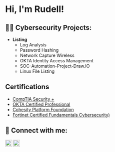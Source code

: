 <h1>Hi, I'm Rudell! </h1>

<h2>👨‍💻 Cybersecurity Projects:</h2>

- <b>Listing</b>
  - Log Analysis
  - Password Hashing
  - Network Capture Wireless
  - OKTA Identity Access Management
  - SOC-Automation-Project-Draw.IO
  - Linux File Listing

<h2>Certifications</h2>

- [CompTIA Security +](https://www.credly.com/earner/earned/badge/b920aa90-b994-4163-86a7-367a024a24fd)
- [OKTA Certified Professional](https://www.credly.com/earner/earned/badge/e14bc067-5882-4e86-8107-cacf00452b83)
- [Cohesity Platform Foundation](https://www.credly.com/earner/earned/badge/355d5434-beeb-4781-8507-9e2323832417)
- [Fortinet Certified Fundamentals Cybersecurity)](https://www.credly.com/earner/earned/badge/1b483647-aa69-42f6-97e6-080ca51a47d7)


<h2> 🤳 Connect with me:</h2>

[<img align="left" alt="JoshMadakor | YouTube" width="22px" src="https://cdn.jsdelivr.net/npm/simple-icons@v3/icons/youtube.svg" />][Hostinger]
[<img align="left" alt="JoshMadakor | LinkedIn" width="22px" src="https://cdn.jsdelivr.net/npm/simple-icons@v3/icons/linkedin.svg" />][linkedin]


[Hostinger]: https://rudelldaniel.com/
[linkedin]: https://www.linkedin.com/in/rudell-daniel-463bb0262/

<!--
**joshmadakor1/joshmadakor1** is a ✨ _special_ ✨ repository because its `README.md` (this file) appears on your GitHub profile.

Here are some ideas to get you started:

- 🔭 I’m currently working on ...
- 🌱 I’m currently learning ...
- 👯 I’m looking to collaborate on ...
- 🤔 I’m looking for help with ...
- 💬 Ask me about ...
- 📫 How to reach me: ...
- 😄 Pronouns: ...
- ⚡ Fun fact: ...
-->
